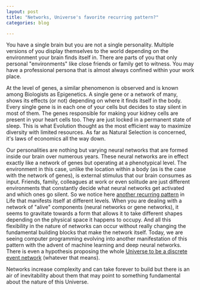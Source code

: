 ```yaml
---
layout: post
title: "Networks, Universe's favorite recurring pattern?"
categories: blog

---
```


You have a single brain but you are not a single personality. Multiple versions of you display themselves to the world depending on the environment your brain finds itself in. There are parts of you that only personal "environments" like close friends or family get to witness. You may have a professional persona that is almost always confined within your work place.  

At the level of genes, a similar phenomenon is observed and is known among Biologists as Epigenetics. A single gene or a network of many, shows its effects (or not) depending on where it finds itself in the body. Every single gene is in each one of your cells but decides to stay silent in most of them. The genes responsible for making your kidney cells are present in your heart cells too. They are just locked in a permanent state of sleep. This is what Evolution thought as the most efficient way to maximize diversity with limited resources. As far as Natural Selection is concerned, it's laws of economics all the way down.  

Our personalities are nothing but varying neural networks that are formed inside our brain over numerous years. These neural networks are in effect exactly like a network of genes but operating at a phenotypical level. The environment in this case, unlike the location within a body (as is the case with the network of genes), is external stimulus that our brain consumes as input. Friends, family, colleagues at work or even solitude are just different environments that constantly decide what neural networks get activated and which ones go silent. 
So we notice here [another recurring pattern](http://vatsalmehra.com/blog/hitchhiking-in-life.html) in Life that manifests itself at different levels. When you are dealing with a network of "alive" components (neural networks or gene networks), it seems to gravitate towards a form that allows it to take different shapes depending on the physical space it happens to occupy. And all this flexibility in the nature of networks can occur without really changing the fundamental building blocks that make the network itself. Today, we are seeing computer programming evolving into another manifestation of this pattern with the advent of machine learning and deep neural networks. There is even a hypothesis proposing the whole [Universe to be a discrete event network](http://www.goertzel.org/papers/eventnet.html) (whatever that means).

Networks increase complexity and can take forever to build but there is an air of inevitability about them 
that may point to something fundamental about the nature of this Universe.

